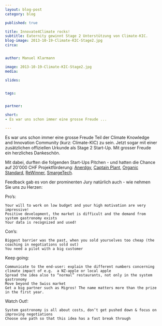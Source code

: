 ```yaml
---
layout: blog-post
category: blog

published: true

title: Innovate4Climate rocks!
subtitle: Eaternity gewinnt Stage 2 Unterstützung von Climate-KIC.
blog-image: 2013-10-19-Climate-KIC-Stage2.jpg
circa: 


author: Manuel Klarmann

image: 2013-10-19-Climate-KIC-Stage2.jpg
media: 

slides:


tags:


partner:

short: 
- Es war uns schon immer eine grosse Freude ...

---
```




Es war uns schon immer eine grosse Freude Teil der Climate Knowledge and Innovation Community (kurz: Climate-KIC) zu sein. Jetzt sogar mit einer zusätzlichen offiziellen Urkunde als Stage 2 Start-Up. Mit grosser Freude ein herzliches Dankeschön.

Mit dabei, durften die folgenden Start-Ups Pitchen - und hatten die Chance auf 20'000 CHF Projektförderung: [Anerdgy][3], [Captain Plant][4], [Organic Standard][5], [ReWinner][6], [SmargeTech][7].

Feedback gab es von der prominenten Jury natürlich auch - wie nehmen Sie uns zu Herzen:



Pro’s:

	Your will to work on low budget and your high motivation are very impressive!
	Positive development, the market is difficult and the demand from system gastronomy exists
	Your data is recognized and used!

 Con’s:

	Biggest barrier was the past, when you sold yourselves too cheap (the coaching in negotiations sold out)
	You need a pilot with a big customer

Keep going:

	Communicate to the end-user: explain the different numbers concerning climate impact of e.g.  a NZ-apple or local apple
	Spread the idea also to “normal” restaurants, not only in the system gastronomy
	Move beyond the Swiss market
	Get a big partner such as Migros! The name matters more than the prize in the first year. 

Watch Out!:

	System gastronomy is all about costs, don’t get pushed down & focus on improving negotiations
	Choose one path so that this idea has a fast break through




 


[1]:http://innovate4climate.ch
[2]:http://www.climate-kic.org/for-entrepreneurs/acceleration-programme/
[3]:http://www.anerdgy.com
[4]:http://www.captainplant.com
[5]:https://www.facebook.com/OrganicStandard.org
[6]:http://www.rewinner.ch
[7]:http://www.smargetech.ch



